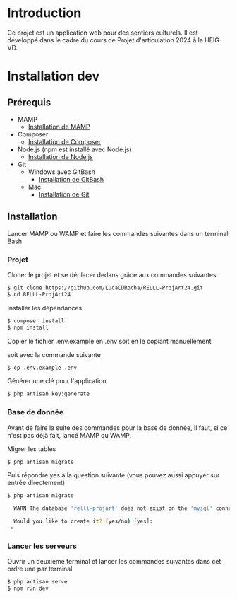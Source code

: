 # Introduction
Ce projet est un application web pour des sentiers culturels. Il est développé dans le cadre du cours de Projet d'articulation 2024 à la HEIG-VD.

# Installation dev

## Prérequis
- MAMP
  - [Installation de MAMP](https://www.mamp.info/en/downloads/)
- Composer
  - [Installation de Composer](https://getcomposer.org/download/)
- Node.js (npm est installé avec Node.js)
  - [Installation de Node.js](https://nodejs.org/en/download/prebuilt-installer/)
- Git
  - Windows avec GitBash
    - [Installation de GitBash](https://gitforwindows.org/)
  - Mac
    - [Installation de Git](https://git-scm.com/download/mac)

## Installation
Lancer MAMP ou WAMP et faire les commandes suivantes dans un terminal Bash

### Projet
Cloner le projet et se déplacer dedans grâce aux commandes suivantes
```bash
$ git clone https://github.com/LucaCDRocha/RELLL-ProjArt24.git
$ cd RELLL-ProjArt24
```

Installer les dépendances
```bash
$ composer install
$ npm install
```

Copier le fichier .env.example en .env soit en le copiant manuellement

soit avec la commande suivante
```bash
$ cp .env.example .env
```

Générer une clé pour l'application
```bash
$ php artisan key:generate
```

### Base de donnée
Avant de faire la suite des commandes pour la base de donnée, il faut, si ce n'est pas déjà fait, lancé MAMP ou WAMP.

Migrer les tables
```bash
$ php artisan migrate
```

Puis répondre yes à la question suivante (vous pouvez aussi appuyer sur entrée directement)
```bash
$ php artisan migrate

  WARN The database 'relll-projart' does not exist on the 'mysql' connection.

  Would you like to create it? (yes/no) [yes]:
 >
```

### Lancer les serveurs
Ouvrir un deuxième terminal et lancer les commandes suivantes dans cet ordre une par terminal
```bash
$ php artisan serve
$ npm run dev
```